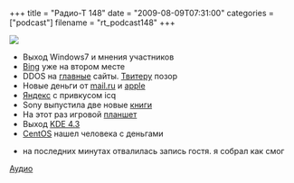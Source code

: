 +++
title = "Радио-Т 148"
date = "2009-08-09T07:31:00"
categories = ["podcast"]
filename = "rt_podcast148"
+++

![](https://radio-t.com/images/radio-t/rt148.jpg)


- Выход Windows7 и мнения участников
- [Bing](http://net.compulenta.ru/446893/) уже на втором месте
- DDOS на [главные](http://soft.compulenta.ru/447562/) сайты. [Твитеру](http://www.techcrunch.com/2009/08/06/oooh-dramatic-twitter-gets-ddosed/) позор
- Новые деньги от [mail.ru](http://internet.cnews.ru/news/top/index.shtml?2009/08/06/356747) и [apple](http://www.macrumors.com/2009/08/04/apple-considering-turning-itunes-store-accounts-into-paypal-competitor/)
- [Яндекс](http://net.compulenta.ru/447217/) с привкусом icq
- Sony выпустила две новые [книги](http://culture.compulenta.ru/446837/)
- На этот раз игровой [планшет](http://hard.compulenta.ru/447117/)
- Выход [KDE 4.3](http://www.linux.org.ru/view-message.jsp?msgid=3933208)
- [CentOS](http://www.opennet.ru/opennews/art.shtml?num=22845) нашел человека с деньгами
* на последних минутах отвалилась запись гостя. я собрал как смог

[Аудио](http://archive.rucast.net/radio-t/media/rt_podcast148.mp3)
<audio src="http://archive.rucast.net/radio-t/media/rt_podcast148.mp3" preload="none"></audio>
